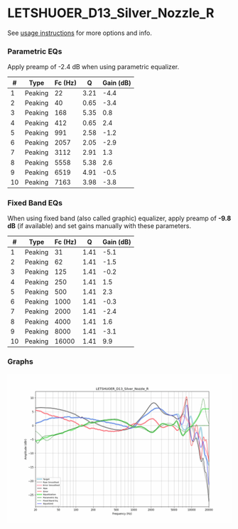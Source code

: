 # LETSHUOER_D13_Silver_Nozzle_R
See [usage instructions](https://github.com/jaakkopasanen/AutoEq#usage) for more options and info.

### Parametric EQs
Apply preamp of -2.4 dB when using parametric equalizer.

|   # | Type    |   Fc (Hz) |    Q |   Gain (dB) |
|-----|---------|-----------|------|-------------|
|   1 | Peaking |        22 | 3.21 |        -4.4 |
|   2 | Peaking |        40 | 0.65 |        -3.4 |
|   3 | Peaking |       168 | 5.35 |         0.8 |
|   4 | Peaking |       412 | 0.65 |         2.4 |
|   5 | Peaking |       991 | 2.58 |        -1.2 |
|   6 | Peaking |      2057 | 2.05 |        -2.9 |
|   7 | Peaking |      3112 | 2.91 |         1.3 |
|   8 | Peaking |      5558 | 5.38 |         2.6 |
|   9 | Peaking |      6519 | 4.91 |        -0.5 |
|  10 | Peaking |      7163 | 3.98 |        -3.8 |

### Fixed Band EQs
When using fixed band (also called graphic) equalizer, apply preamp of **-9.8 dB** (if available) and set gains manually with these parameters.

|   # | Type    |   Fc (Hz) |    Q |   Gain (dB) |
|-----|---------|-----------|------|-------------|
|   1 | Peaking |        31 | 1.41 |        -5.1 |
|   2 | Peaking |        62 | 1.41 |        -1.5 |
|   3 | Peaking |       125 | 1.41 |        -0.2 |
|   4 | Peaking |       250 | 1.41 |         1.5 |
|   5 | Peaking |       500 | 1.41 |         2.3 |
|   6 | Peaking |      1000 | 1.41 |        -0.3 |
|   7 | Peaking |      2000 | 1.41 |        -2.4 |
|   8 | Peaking |      4000 | 1.41 |         1.6 |
|   9 | Peaking |      8000 | 1.41 |        -3.1 |
|  10 | Peaking |     16000 | 1.41 |         9.9 |

### Graphs
![](./LETSHUOER_D13_Silver_Nozzle_R.png)
